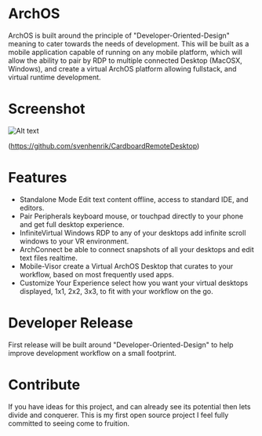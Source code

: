 # ArchOS

ArchOS is built around the principle of "Developer-Oriented-Design" meaning to cater towards the needs of development. This will be built as a mobile application capable of running on any mobile platform, which will allow the ability to pair by RDP to multiple connected Desktop (MacOSX, Windows), and create a virtual ArchOS platform allowing fullstack, and virtual runtime development. 

# Screenshot
![Alt text](https://preview.ibb.co/cCVdLb/vr_screenshot.png "Android Screenshot")

(https://github.com/svenhenrik/CardboardRemoteDesktop)


# Features

- Standalone Mode Edit text content offline, access to standard IDE, and editors.
- Pair Peripherals keyboard mouse, or touchpad directly to your phone and get full desktop experience.
- InfiniteVirtual Windows RDP to any of your desktops add infinite scroll windows to your VR environment.
- ArchConnect be able to connect snapshots of all your desktops and edit text files realtime.
- Mobile-Visor create a Virtual ArchOS Desktop that curates to your workflow, based on most frequently used apps.
- Customize Your Experience select how you want your virtual desktops displayed, 1x1, 2x2, 3x3, to fit with your workflow on the go. 


# Developer Release

First release will be built around "Developer-Oriented-Design" to help improve development workflow on a small footprint. 

# Contribute

If you have ideas for this project, and can already see its potential then lets divide and conquerer. This is my first open source project I feel fully committed to seeing come to fruition. 



